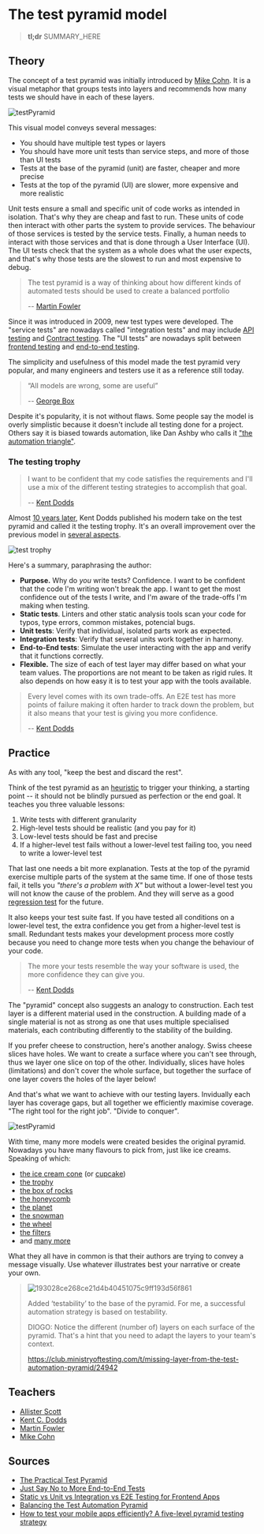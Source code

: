 # The test pyramid model

> **tl;dr** SUMMARY_HERE

## Theory

The concept of a test pyramid was initially introduced by [Mike Cohn](https://amzn.to/3W7LLKz). It is a visual metaphor that groups tests into layers and recommends how many tests we should have in each of these layers.

![testPyramid](/docs/_media/articles/test-pyramid.png)

This visual model conveys several messages:

- You should have multiple test types or layers
- You should have more unit tests than service steps, and more of those than UI tests
- Tests at the base of the pyramid (unit) are faster, cheaper and more precise
- Tests at the top of the pyramid (UI) are slower, more expensive and more realistic

Unit tests ensure a small and specific unit of code works as intended in isolation. That's why they are cheap and fast to run. These units of code then interact with other parts the system to provide services. The behaviour of those services is tested by the service tests. Finally, a human needs to interact with those services and that is done through a User Interface (UI). The UI tests check that the system as a whole does what the user expects, and that's why those tests are the slowest to run and most expensive to debug.

> The test pyramid is a way of thinking about how different kinds of automated tests should be used to create a balanced portfolio
>
> -- [Martin Fowler](https://martinfowler.com/bliki/TestPyramid.html)

Since it was introduced in 2009, new test types were developed. The "service tests" are nowadays called "integration tests" and may include [API testing](/types) and [Contract testing](/types). The "UI tests" are nowadays split between [frontend testing](/types) and [end-to-end testing](/types).

The simplicity and usefulness of this model made the test pyramid very popular, and many engineers and testers use it as a reference still today.

> “All models are wrong, some are useful”
>
> -- [George Box](https://en.wikipedia.org/wiki/George_E._P._Box)

Despite it's popularity, it is not without flaws. Some people say the model is overly simplistic because it doesn't include all testing done for a project. Others say it is biased towards automation, like Dan Ashby who calls it ["the automation triangle"](https://danashby.co.uk/2018/05/03/a-better-testing-pyramid/).

### The testing trophy

>I want to be confident that my code satisfies the requirements and I'll use a mix of the different testing strategies to accomplish that goal.
>
>-- [Kent Dodds](https://kentcdodds.com/blog/static-vs-unit-vs-integration-vs-e2e-tests)

Almost [10 years later](https://twitter.com/kentcdodds/status/960723172591992832?lang=en), Kent Dodds published his modern take on the test pyramid and called it the testing trophy. It's an overall improvement over the previous model in [several aspects](https://kentcdodds.com/blog/static-vs-unit-vs-integration-vs-e2e-tests).

![test trophy](/docs/_media/articles/test-trophy.png)

Here's a summary, paraphrasing the author:

- **Purpose.** Why do *you* write tests? Confidence. I want to be confident that the code I'm writing won't break the app. I want to get the most confidence out of the tests I write, and I'm aware of the trade-offs I'm making when testing.
- **Static tests**. Linters and other static analysis tools scan your code for typos, type errors, common mistakes, potencial bugs.
- **Unit tests**: Verify that individual, isolated parts work as expected.
- **Integration tests**: Verify that several units work together in harmony.
- **End-to-End tests**: Simulate the user interacting with the app and verify that it functions correctly.
- **Flexible.** The size of each of test layer may differ based on what your team values. The proportions are not meant to be taken as rigid rules. It also depends on how easy it is to test your app with the tools available.


> Every level comes with its own trade-offs. An E2E test has more points of failure making it often harder to track down the problem, but it also means that your test is giving you more confidence.
> 
> -- [Kent Dodds](https://kentcdodds.com/blog/static-vs-unit-vs-integration-vs-e2e-tests)

## Practice

As with any tool, "keep the best and discard the rest".

Think of the test pyramid as an [heuristic](#) to trigger your thinking, a starting point -- it should not be blindly pursued as perfection or the end goal. It teaches you three valuable lessons:

1. Write tests with different granularity
2. High-level tests should be realistic (and you pay for it)
3. Low-level tests should be fast and precise
4. If a higher-level test fails without a lower-level test failing too, you need to write a lower-level test

That last one needs a bit more explanation. Tests at the top of the pyramid exercise multiple parts of the system at the same time. If one of those tests fail, it tells you *"there's a problem with X"* but without a lower-level test you will not know the cause of the problem. And they will serve as a good [regression test](/types) for the future.

It also keeps your test suite fast. If you have tested all conditions on a lower-level test, the extra confidence you get from a higher-level test is small. Redundant tests makes your development process more costly because you need to change more tests when you change the behaviour of your code.

> The more your tests resemble the way your software is used, the more confidence they can give you.
>
> -- [Kent Dodds](https://twitter.com/kentcdodds/status/977018512689455106)

The "pyramid" concept also suggests an analogy to construction. Each test layer is a different material used in the construction. A building made of a single material is not as strong as one that uses multiple specialised materials, each contributing differently to the stability of the building.

If you prefer cheese to construction, here's another analogy. Swiss cheese slices have holes. We want to create a surface where you can't see through, thus we layer one slice on top of the other. Individually, slices have holes (limitations) and don't cover the whole surface, but together the surface of one layer covers the holes of the layer below!

And that's what we want to achieve with our testing layers. Invidually each layer has coverage gaps, but all together we efficiently maximise coverage. "The right tool for the right job". "Divide to conquer".

![testPyramid](/docs/_media/articles/test-pyramid-rosie-circles.png)

With time, many more models were created besides the original pyramid. Nowadays you have many flavours to pick from, just like ice creams. Speaking of which:

- [the ice cream cone](https://alisterbscott.com/kb/testing-pyramids/) (or [cupcake](https://www.thoughtworks.com/insights/blog/introducing-software-testing-cupcake-anti-pattern))
- [the trophy](https://kentcdodds.com/blog/the-testing-trophy-and-testing-classifications)
- [the box of rocks](https://gerg.dev/2018/05/testing-is-like-a-box-of-rocks/)
- [the honeycomb](https://medium.com/@fistsOfReason/testing-is-good-pyramids-are-bad-ice-cream-cones-are-the-worst-ad94b9b2f05f)
- [the planet](https://www.dropbox.com/s/ahnmtqt4c5l1qv7/round%20earth.pdf?dl=0)
- [the snowman](https://angryweasel.com/blog/the-test-automation-snowman)
- [the wheel](https://www.ministryoftesting.com/dojo/lessons/an-introduction-to-the-automation-test-wheel)
- [the filters](https://infiniteundo.com/post/158179632683/abandoning-the-pyramid-of-testing-in-favor-of-a)
- and [many more](http://www.testingreferences.com/here_be_pyramids.php)

What they all have in common is that their authors are trying to convey a message visually. Use whatever illustrates best your narrative or create your own.

> ![193028ce268ce21d4b40451075c9ff193d56f861](\docs\_media\articles\193028ce268ce21d4b40451075c9ff193d56f861.png)
>
> Added ‘testability’ to the base of the pyramid. For me, a successful automation strategy is based on testability.
>
> DIOGO: Notice the different (number of) layers on each surface of the pyramid. That's a hint that you need to adapt the layers to your team's context.
>
> https://club.ministryoftesting.com/t/missing-layer-from-the-test-automation-pyramid/24942

## Teachers

- [Allister Scott](https://alisterbscott.com/kb/testing-pyramids/)
- [Kent C. Dodds](https://kentcdodds.com/)
- [Martin Fowler](https://martinfowler.com/bliki/TestPyramid.html)
- [Mike Cohn](https://www.mountaingoatsoftware.com/blog)

## Sources

- [The Practical Test Pyramid](https://martinfowler.com/articles/practical-test-pyramid.html)
- [Just Say No to More End-to-End Tests](https://testing.googleblog.com/2015/04/just-say-no-to-more-end-to-end-tests.html)
- [Static vs Unit vs Integration vs E2E Testing for Frontend Apps](https://kentcdodds.com/blog/static-vs-unit-vs-integration-vs-e2e-tests)
- [Balancing the Test Automation Pyramid](https://medium.com/lydtech-consulting/balancing-the-test-automation-pyramid-30cf9c8d8a3c)
- [How to test your mobile apps efficiently? A five-level pyramid testing strategy](https://medium.com/@BIT_OFIT/how-to-test-efficiently-your-mobile-apps-68be944331ee)
